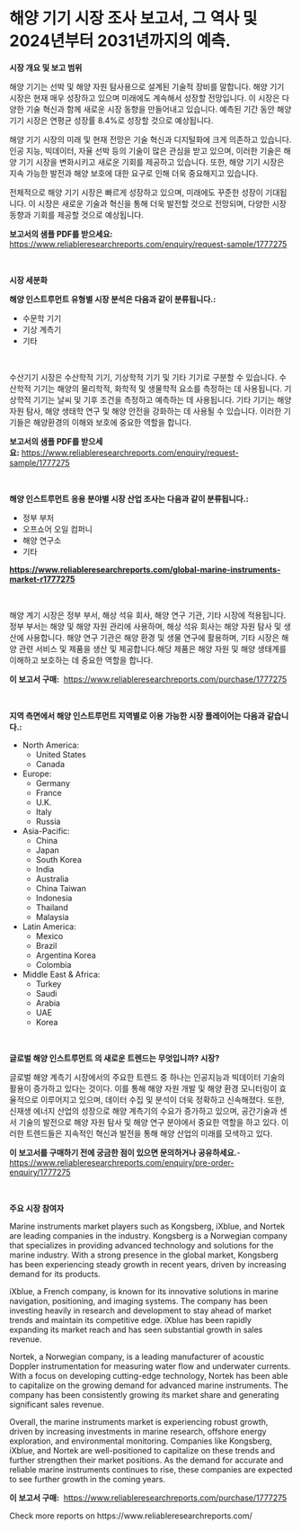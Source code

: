 <p><h1>해양 기기 시장 조사 보고서, 그 역사 및 2024년부터 2031년까지의 예측.</h1></p><p><strong>시장 개요 및 보고 범위</strong></p>
<p><p>해양 기기는 선박 및 해양 자원 탐사용으로 설계된 기술적 장비를 말합니다. 해양 기기 시장은 현재 매우 성장하고 있으며 미래에도 계속해서 성장할 전망입니다. 이 시장은 다양한 기술 혁신과 함께 새로운 시장 동향을 만들어내고 있습니다. 예측된 기간 동안 해양 기기 시장은 연평균 성장률 8.4%로 성장할 것으로 예상됩니다.</p><p>해양 기기 시장의 미래 및 현재 전망은 기술 혁신과 디지털화에 크게 의존하고 있습니다. 인공 지능, 빅데이터, 자율 선박 등의 기술이 많은 관심을 받고 있으며, 이러한 기술은 해양 기기 시장을 변화시키고 새로운 기회를 제공하고 있습니다. 또한, 해양 기기 시장은 지속 가능한 발전과 해양 보호에 대한 요구로 인해 더욱 중요해지고 있습니다.</p><p>전체적으로 해양 기기 시장은 빠르게 성장하고 있으며, 미래에도 꾸준한 성장이 기대됩니다. 이 시장은 새로운 기술과 혁신을 통해 더욱 발전할 것으로 전망되며, 다양한 시장 동향과 기회를 제공할 것으로 예상됩니다.</p></p>
<p><strong>보고서의 샘플 PDF를 받으세요:</strong> <a href="https://www.reliableresearchreports.com/enquiry/request-sample/1777275">https://www.reliableresearchreports.com/enquiry/request-sample/1777275</a></p>
<p>&nbsp;</p>
<p><strong>시장 세분화</strong></p>
<p><strong>해양 인스트루먼트 유형별 시장 분석은 다음과 같이 분류됩니다.:</strong></p>
<p><ul><li>수문학 기기</li><li>기상 계측기</li><li>기타</li></ul></p>
<p>&nbsp;</p>
<p><p>수산기기 시장은 수산학적 기기, 기상학적 기기 및 기타 기기로 구분할 수 있습니다. 수산학적 기기는 해양의 물리학적, 화학적 및 생물학적 요소를 측정하는 데 사용됩니다. 기상학적 기기는 날씨 및 기후 조건을 측정하고 예측하는 데 사용됩니다. 기타 기기는 해양 자원 탐사, 해양 생태학 연구 및 해양 안전을 강화하는 데 사용될 수 있습니다. 이러한 기기들은 해양환경의 이해와 보호에 중요한 역할을 합니다.</p></p>
<p><strong>보고서의 샘플 PDF를 받으세요:</strong>&nbsp;<a href="https://www.reliableresearchreports.com/enquiry/request-sample/1777275">https://www.reliableresearchreports.com/enquiry/request-sample/1777275</a></p>
<p>&nbsp;</p>
<p><strong> 해양 인스트루먼트 응용 분야별 시장 산업 조사는 다음과 같이 분류됩니다.:</strong></p>
<p><ul><li>정부 부처</li><li>오프쇼어 오일 컴퍼니</li><li>해양 연구소</li><li>기타</li></ul></p>
<p><strong><a href="https://www.reliableresearchreports.com/global-marine-instruments-market-r1777275">https://www.reliableresearchreports.com/global-marine-instruments-market-r1777275</a></strong></p>
<p>&nbsp;</p>
<p><p>해양 계기 시장은 정부 부서, 해상 석유 회사, 해양 연구 기관, 기타 시장에 적용됩니다. 정부 부서는 해양 및 해양 자원 관리에 사용하며, 해상 석유 회사는 해양 자원 탐사 및 생산에 사용합니다. 해양 연구 기관은 해양 환경 및 생물 연구에 활용하며, 기타 시장은 해양 관련 서비스 및 제품을 생산 및 제공합니다.해당 제품은 해양 자원 및 해양 생태계를 이해하고 보호하는 데 중요한 역할을 합니다.</p></p>
<p><strong>이 보고서 구매:</strong>&nbsp; <a href="https://www.reliableresearchreports.com/purchase/1777275">https://www.reliableresearchreports.com/purchase/1777275</a></p>
<p>&nbsp;</p>
<p><strong>지역 측면에서 해양 인스트루먼트 지역별로 이용 가능한 시장 플레이어는 다음과 같습니다.:</strong></p>
<p><ul>
    <li>
        North America:
        <ul>
            <li>United States</li>
            <li>Canada</li>
        </ul>
    </li>
    <li>
        Europe:
        <ul>
            <li>Germany</li>
            <li>France</li>
            <li>U.K.</li>
            <li>Italy</li>
            <li>Russia</li>
        </ul>
    </li>
    <li>
        Asia-Pacific:
        <ul>
            <li>China</li>
            <li>Japan</li>
            <li>South Korea</li>
            <li>India</li>
            <li>Australia</li>
            <li>China Taiwan</li>
            <li>Indonesia</li>
            <li>Thailand</li>
            <li>Malaysia</li>
        </ul>
    </li>
    <li>
        Latin America:
        <ul>
            <li>Mexico</li>
            <li>Brazil</li>
            <li>Argentina Korea</li>
            <li>Colombia</li>
        </ul>
    </li>
    <li>
        Middle East & Africa:
        <ul>
            <li>Turkey</li>
            <li>Saudi</li>
            <li>Arabia</li>
            <li>UAE</li>
            <li>Korea</li>
        </ul>
    </li>
    </ul></p>
<p>&nbsp;</p>
<p><strong>글로벌 해양 인스트루먼트 의 새로운 트렌드는 무엇입니까? 시장?</strong></p>
<p><p>글로벌 해양 계측기 시장에서의 주요한 트렌드 중 하나는 인공지능과 빅데이터 기술의 활용이 증가하고 있다는 것이다. 이를 통해 해양 자원 개발 및 해양 환경 모니터링이 효율적으로 이루어지고 있으며, 데이터 수집 및 분석이 더욱 정확하고 신속해졌다. 또한, 신재생 에너지 산업의 성장으로 해양 계측기의 수요가 증가하고 있으며, 공간기술과 센서 기술의 발전으로 해양 자원 탐사 및 해양 연구 분야에서 중요한 역할을 하고 있다. 이러한 트렌드들은 지속적인 혁신과 발전을 통해 해양 산업의 미래를 모색하고 있다.</p></p>
<p><strong>이 보고서를 구매하기 전에 궁금한 점이 있으면 문의하거나 공유하세요.</strong>- <a href="https://www.reliableresearchreports.com/enquiry/pre-order-enquiry/1777275">https://www.reliableresearchreports.com/enquiry/pre-order-enquiry/1777275</a></p>
<p>&nbsp;</p>
<p><strong>주요 시장 참여자</strong></p>
<p><p>Marine instruments market players such as Kongsberg, iXblue, and Nortek are leading companies in the industry. Kongsberg is a Norwegian company that specializes in providing advanced technology and solutions for the marine industry. With a strong presence in the global market, Kongsberg has been experiencing steady growth in recent years, driven by increasing demand for its products.</p><p>iXblue, a French company, is known for its innovative solutions in marine navigation, positioning, and imaging systems. The company has been investing heavily in research and development to stay ahead of market trends and maintain its competitive edge. iXblue has been rapidly expanding its market reach and has seen substantial growth in sales revenue.</p><p>Nortek, a Norwegian company, is a leading manufacturer of acoustic Doppler instrumentation for measuring water flow and underwater currents. With a focus on developing cutting-edge technology, Nortek has been able to capitalize on the growing demand for advanced marine instruments. The company has been consistently growing its market share and generating significant sales revenue.</p><p>Overall, the marine instruments market is experiencing robust growth, driven by increasing investments in marine research, offshore energy exploration, and environmental monitoring. Companies like Kongsberg, iXblue, and Nortek are well-positioned to capitalize on these trends and further strengthen their market positions. As the demand for accurate and reliable marine instruments continues to rise, these companies are expected to see further growth in the coming years.</p></p>
<p><strong>이 보고서 구매:</strong>&nbsp;&nbsp;<a href="https://www.reliableresearchreports.com/purchase/1777275">https://www.reliableresearchreports.com/purchase/1777275</a></p>
<p>Check more reports on https://www.reliableresearchreports.com/</p>
